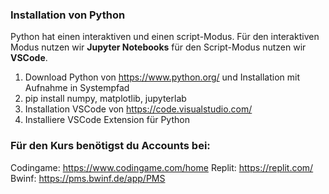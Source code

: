 ### Installation von Python

Python hat einen interaktiven und einen script-Modus. Für den interaktiven Modus nutzen wir **Jupyter Notebooks** für den Script-Modus nutzen wir **VSCode**.

1. Download Python von https://www.python.org/ und Installation mit Aufnahme in Systempfad
2. pip install numpy, matplotlib, jupyterlab
3. Installation VSCode von https://code.visualstudio.com/
4. Installiere VSCode Extension für Python


### Für den Kurs benötigst du Accounts bei:

Codingame: https://www.codingame.com/home
Replit: https://replit.com/
Bwinf: https://pms.bwinf.de/app/PMS    






